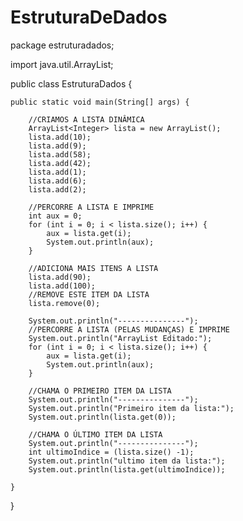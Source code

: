 # EstruturaDeDados


package estruturadados;

import java.util.ArrayList;

public class EstruturaDados {

    public static void main(String[] args) {
    
        //CRIAMOS A LISTA DINÂMICA
        ArrayList<Integer> lista = new ArrayList();
        lista.add(10);
        lista.add(9);
        lista.add(58);
        lista.add(42);
        lista.add(1);
        lista.add(6);
        lista.add(2);
        
        //PERCORRE A LISTA E IMPRIME
        int aux = 0;
        for (int i = 0; i < lista.size(); i++) {
            aux = lista.get(i);
            System.out.println(aux);
        }
        
        //ADICIONA MAIS ITENS A LISTA
        lista.add(90);
        lista.add(100);
        //REMOVE ESTE ITEM DA LISTA
        lista.remove(0);
        
        System.out.println("---------------");
        //PERCORRE A LISTA (PELAS MUDANÇAS) E IMPRIME
        System.out.println("ArrayList Editado:");
        for (int i = 0; i < lista.size(); i++) {
            aux = lista.get(i);
            System.out.println(aux);
        }
        
        //CHAMA O PRIMEIRO ITEM DA LISTA
        System.out.println("---------------");
        System.out.println("Primeiro item da lista:");
        System.out.println(lista.get(0));
        
        //CHAMA O ÚLTIMO ITEM DA LISTA
        System.out.println("---------------");
        int ultimoIndice = (lista.size() -1);
        System.out.println("ultimo item da lista:");
        System.out.println(lista.get(ultimoIndice));
                
    }
    
}
